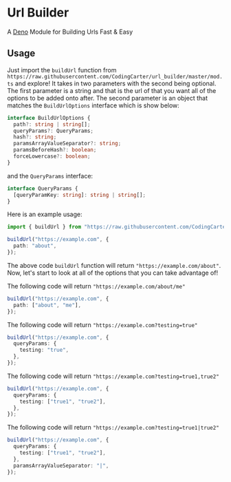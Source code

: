 # Url Builder

A [Deno](https://github.com/denoland) Module for Building Urls Fast & Easy

## Usage

Just import the `buildUrl` function from `https://raw.githubusercontent.com/CodingCarter/url_builder/master/mod.ts` and explore! It takes in two parameters with the second being optional. The first parameter is a string and that is the url of that you want all of the options to be added onto after. The second parameter is an object that matches the `BuildUrlOptions` interface which is show below:

```ts
interface BuildUrlOptions {
  path?: string | string[];
  queryParams?: QueryParams;
  hash?: string;
  paramsArrayValueSeparator?: string;
  paramsBeforeHash?: boolean;
  forceLowercase?: boolean;
}
```

and the `QueryParams` interface:

```ts
interface QueryParams {
  [queryParamKey: string]: string | string[];
}
```

Here is an example usage:

```ts
import { buildUrl } from "https://raw.githubusercontent.com/CodingCarter/url_builder/master/mod.ts";

buildUrl("https://example.com", {
  path: "about",
});
```

The above code `buildUrl` function will return `"https://example.com/about"`. Now, let's start to look at all of the options that you can take advantage of!

The following code will return `"https://example.com/about/me"`

```ts
buildUrl("https://example.com", {
  path: ["about", "me"],
});
```

The following code will return `"https://example.com?testing=true"`

```ts
buildUrl("https://example.com", {
  queryParams: {
    testing: "true",
  },
});
```

The following code will return `"https://example.com?testing=true1,true2"`

```ts
buildUrl("https://example.com", {
  queryParams: {
    testing: ["true1", "true2"],
  },
});
```

The following code will return `"https://example.com?testing=true1|true2"`

```ts
buildUrl("https://example.com", {
  queryParams: {
    testing: ["true1", "true2"],
  },
  paramsArrayValueSeparator: "|",
});
```
